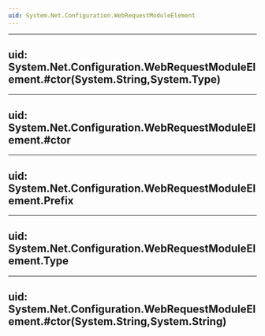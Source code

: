 ```yaml
---
uid: System.Net.Configuration.WebRequestModuleElement
---
```


---
uid: System.Net.Configuration.WebRequestModuleElement.#ctor(System.String,System.Type)
---

---
uid: System.Net.Configuration.WebRequestModuleElement.#ctor
---

---
uid: System.Net.Configuration.WebRequestModuleElement.Prefix
---

---
uid: System.Net.Configuration.WebRequestModuleElement.Type
---

---
uid: System.Net.Configuration.WebRequestModuleElement.#ctor(System.String,System.String)
---
